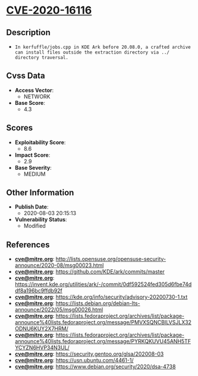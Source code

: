 
# [CVE-2020-16116](http://lists.opensuse.org/opensuse-security-announce/2020-08/msg00023.html)

## Description

- `In kerfuffle/jobs.cpp in KDE Ark before 20.08.0, a crafted archive can install files outside the extraction directory via ../ directory traversal.`

## Cvss Data

- **Access Vector**:
  - NETWORK
- **Base Score**:
  - 4.3

## Scores

- **Exploitability Score**:
  - 8.6
- **Impact Score**:
  - 2.9
- **Base Severity**:
  - MEDIUM

## Other Information

- **Publish Date**:
  - 2020-08-03 20:15:13
- **Vulnerability Status**:
  - Modified

## References

- **cve@mitre.org**: http://lists.opensuse.org/opensuse-security-announce/2020-08/msg00023.html
- **cve@mitre.org**: https://github.com/KDE/ark/commits/master
- **cve@mitre.org**: https://invent.kde.org/utilities/ark/-/commit/0df592524fed305d6fbe74ddf8a196bc9ffdb92f
- **cve@mitre.org**: https://kde.org/info/security/advisory-20200730-1.txt
- **cve@mitre.org**: https://lists.debian.org/debian-lts-announce/2022/05/msg00026.html
- **cve@mitre.org**: https://lists.fedoraproject.org/archives/list/package-announce%40lists.fedoraproject.org/message/PMVXSQNCBILVSJLX32ODNU6KUY2X7HRM/
- **cve@mitre.org**: https://lists.fedoraproject.org/archives/list/package-announce%40lists.fedoraproject.org/message/PYRKQKUVU45ANH5TFYCYZN6HVP34N3UL/
- **cve@mitre.org**: https://security.gentoo.org/glsa/202008-03
- **cve@mitre.org**: https://usn.ubuntu.com/4461-1/
- **cve@mitre.org**: https://www.debian.org/security/2020/dsa-4738
